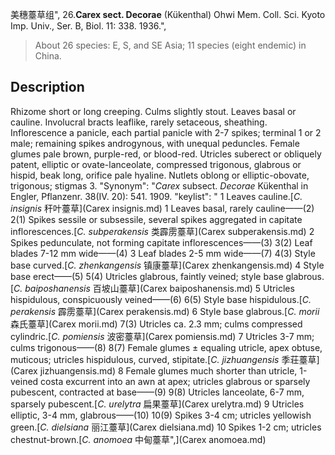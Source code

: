 美穗薹草组",
26.**Carex sect. Decorae** (Kükenthal) Ohwi Mem. Coll. Sci. Kyoto Imp. Univ., Ser. B, Biol. 11: 338. 1936.",

> About 26 species: E, S, and SE Asia; 11 species (eight endemic) in China.

## Description
Rhizome short or long creeping. Culms slightly stout. Leaves basal or cauline. Involucral bracts leaflike, rarely setaceous, sheathing. Inflorescence a panicle, each partial panicle with 2-7 spikes; terminal 1 or 2 male; remaining spikes androgynous, with unequal peduncles. Female glumes pale brown, purple-red, or blood-red. Utricles suberect or obliquely patent, elliptic or ovate-lanceolate, compressed trigonous, glabrous or hispid, beak long, orifice pale hyaline. Nutlets oblong or elliptic-obovate, trigonous; stigmas 3.
  "Synonym": "*Carex* subsect. *Decorae* Kükenthal in Engler, Pflanzenr. 38(IV. 20): 541. 1909.
  "keylist": "
1 Leaves cauline.[*C. insignis* 秆叶薹草](Carex insignis.md)
1 Leaves basal, rarely cauline——(2)
2(1) Spikes sessile or subsessile, several spikes aggregated in capitate inflorescences.[*C. subperakensis* 类霹雳薹草](Carex subperakensis.md)
2 Spikes pedunculate, not forming capitate inflorescences——(3)
3(2) Leaf blades 7-12 mm wide——(4)
3 Leaf blades 2-5 mm wide——(7)
4(3) Style base curved.[*C. zhenkangensis* 镇康薹草](Carex zhenkangensis.md)
4 Style base erect——(5)
5(4) Utricles glabrous, faintly veined; style base glabrous.[*C. baiposhanensis* 百坡山薹草](Carex baiposhanensis.md)
5 Utricles hispidulous, conspicuously veined——(6)
6(5) Style base hispidulous.[*C. perakensis* 霹雳薹草](Carex perakensis.md)
6 Style base glabrous.[*C. morii* 森氏薹草](Carex morii.md)
7(3) Utricles ca. 2.3 mm; culms compressed cylindric.[*C. pomiensis* 波密薹草](Carex pomiensis.md)
7 Utricles 3-7 mm; culms trigonous——(8)
8(7) Female glumes ± equaling utricle, apex obtuse, muticous; utricles hispidulous, curved, stipitate.[*C. jizhuangensis* 季荘薹草](Carex jizhuangensis.md)
8 Female glumes much shorter than utricle, 1-veined costa excurrent into an awn at apex; utricles glabrous or sparsely pubescent, contracted at base——(9)
9(8) Utricles lanceolate, 6-7 mm, sparsely pubescent.[*C. urelytra* 扁果薹草](Carex urelytra.md)
9 Utricles elliptic, 3-4 mm, glabrous——(10)
10(9) Spikes 3-4 cm; utricles yellowish green.[*C. dielsiana* 丽江薹草](Carex dielsiana.md)
10 Spikes 1-2 cm; utricles chestnut-brown.[*C. anomoea* 中甸薹草",](Carex anomoea.md)
